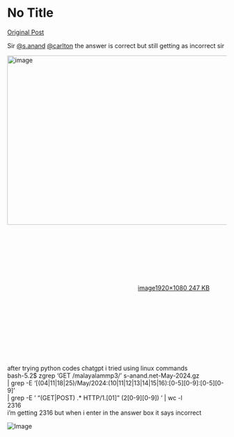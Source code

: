 # No Title

[Original Post](https://discourse.onlinedegree.iitm.ac.in/t/166576/73)

<p>Sir <a class="mention" href="/u/s.anand">@s.anand</a> <a class="mention" href="/u/carlton">@carlton</a> the answer is correct but still getting as incorrect sir<br>
<div class="lightbox-wrapper"><a class="lightbox" href="https://europe1.discourse-cdn.com/flex013/uploads/iitm/original/3X/b/4/b45a7ecbee47ba186638116f55e25da9fb7f44fe.png" data-download-href="/uploads/short-url/pJtPsnXtw4LE2os8aCoYk8BBw9E.png?dl=1" title="image" rel="noopener nofollow ugc"><img src="https://europe1.discourse-cdn.com/flex013/uploads/iitm/optimized/3X/b/4/b45a7ecbee47ba186638116f55e25da9fb7f44fe_2_690x388.png" alt="image" data-base62-sha1="pJtPsnXtw4LE2os8aCoYk8BBw9E" width="690" height="388" srcset="https://europe1.discourse-cdn.com/flex013/uploads/iitm/optimized/3X/b/4/b45a7ecbee47ba186638116f55e25da9fb7f44fe_2_690x388.png, https://europe1.discourse-cdn.com/flex013/uploads/iitm/optimized/3X/b/4/b45a7ecbee47ba186638116f55e25da9fb7f44fe_2_1035x582.png 1.5x, https://europe1.discourse-cdn.com/flex013/uploads/iitm/optimized/3X/b/4/b45a7ecbee47ba186638116f55e25da9fb7f44fe_2_1380x776.png 2x" data-dominant-color="2B3538"><div class="meta"><svg class="fa d-icon d-icon-far-image svg-icon" aria-hidden="true"><use href="#far-image"></use></svg><span class="filename">image</span><span class="informations">1920×1080 247 KB</span><svg class="fa d-icon d-icon-discourse-expand svg-icon" aria-hidden="true"><use href="#discourse-expand"></use></svg></div></a></div><br>
after trying python codes chatgpt i tried using linux commands<br>
bash-5.2$ zgrep ‘GET /malayalammp3/’ s-anand.net-May-2024.gz <br>
| grep -E ‘[(04|11|18|25)/May/2024:(10|11|12|13|14|15|16):[0-5][0-9]:[0-5][0-9]’ <br>
| grep -E ’ “(GET|POST) .* HTTP/1.[01]” (2[0-9][0-9]) ’ | wc -l<br>
2316<br>
i’m getting 2316 but when i enter in the answer box it says incorrect</p>

![Image](https://europe1.discourse-cdn.com/flex013/uploads/iitm/optimized/3X/b/4/b45a7ecbee47ba186638116f55e25da9fb7f44fe_2_690x388.png)